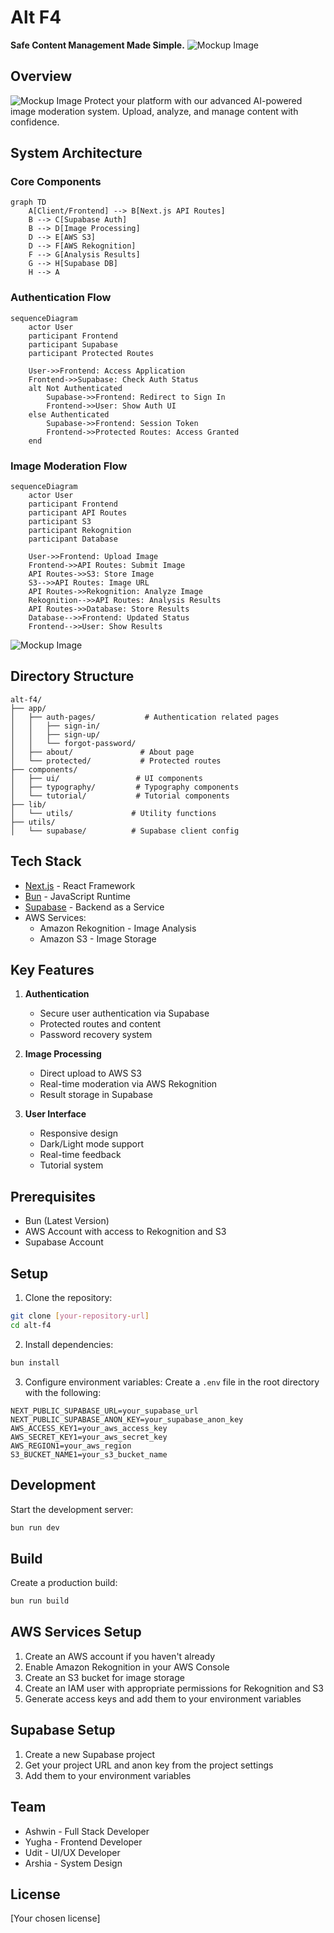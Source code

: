 # Alt F4
**Safe Content Management Made Simple.**
![Mockup Image](mockup.jpg)


## Overview
![Mockup Image](mockup1.png)
Protect your platform with our advanced AI-powered image moderation system. Upload, analyze, and manage content with confidence.

## System Architecture

### Core Components
```mermaid
graph TD
    A[Client/Frontend] --> B[Next.js API Routes]
    B --> C[Supabase Auth]
    B --> D[Image Processing]
    D --> E[AWS S3]
    D --> F[AWS Rekognition]
    F --> G[Analysis Results]
    G --> H[Supabase DB]
    H --> A
```

### Authentication Flow
```mermaid
sequenceDiagram
    actor User
    participant Frontend
    participant Supabase
    participant Protected Routes

    User->>Frontend: Access Application
    Frontend->>Supabase: Check Auth Status
    alt Not Authenticated
        Supabase->>Frontend: Redirect to Sign In
        Frontend->>User: Show Auth UI
    else Authenticated
        Supabase->>Frontend: Session Token
        Frontend->>Protected Routes: Access Granted
    end
```

### Image Moderation Flow
```mermaid
sequenceDiagram
    actor User
    participant Frontend
    participant API Routes
    participant S3
    participant Rekognition
    participant Database

    User->>Frontend: Upload Image
    Frontend->>API Routes: Submit Image
    API Routes->>S3: Store Image
    S3-->>API Routes: Image URL
    API Routes->>Rekognition: Analyze Image
    Rekognition-->>API Routes: Analysis Results
    API Routes->>Database: Store Results
    Database-->>Frontend: Updated Status
    Frontend-->>User: Show Results
```

![Mockup Image](mockup2.png)
## Directory Structure
```
alt-f4/
├── app/
│   ├── auth-pages/           # Authentication related pages
│   │   ├── sign-in/
│   │   ├── sign-up/
│   │   └── forgot-password/
│   ├── about/               # About page
│   └── protected/           # Protected routes
├── components/
│   ├── ui/                 # UI components
│   ├── typography/         # Typography components
│   └── tutorial/           # Tutorial components
├── lib/
│   └── utils/             # Utility functions
├── utils/
│   └── supabase/          # Supabase client config
```

## Tech Stack
- [Next.js](https://nextjs.org/) - React Framework
- [Bun](https://bun.sh/) - JavaScript Runtime
- [Supabase](https://supabase.com/) - Backend as a Service
- AWS Services:
  - Amazon Rekognition - Image Analysis
  - Amazon S3 - Image Storage

## Key Features
1. **Authentication**
   - Secure user authentication via Supabase
   - Protected routes and content
   - Password recovery system

2. **Image Processing**
   - Direct upload to AWS S3
   - Real-time moderation via AWS Rekognition
   - Result storage in Supabase

3. **User Interface**
   - Responsive design
   - Dark/Light mode support
   - Real-time feedback
   - Tutorial system

## Prerequisites
- Bun (Latest Version)
- AWS Account with access to Rekognition and S3
- Supabase Account

## Setup

1. Clone the repository:
```bash
git clone [your-repository-url]
cd alt-f4
```

2. Install dependencies:
```bash
bun install
```

3. Configure environment variables:
Create a `.env` file in the root directory with the following:
```env
NEXT_PUBLIC_SUPABASE_URL=your_supabase_url
NEXT_PUBLIC_SUPABASE_ANON_KEY=your_supabase_anon_key
AWS_ACCESS_KEY1=your_aws_access_key
AWS_SECRET_KEY1=your_aws_secret_key
AWS_REGION1=your_aws_region
S3_BUCKET_NAME1=your_s3_bucket_name
```

## Development

Start the development server:
```bash
bun run dev
```

## Build

Create a production build:
```bash
bun run build
```

## AWS Services Setup

1. Create an AWS account if you haven't already
2. Enable Amazon Rekognition in your AWS Console
3. Create an S3 bucket for image storage
4. Create an IAM user with appropriate permissions for Rekognition and S3
5. Generate access keys and add them to your environment variables

## Supabase Setup

1. Create a new Supabase project
2. Get your project URL and anon key from the project settings
3. Add them to your environment variables

## Team

- Ashwin - Full Stack Developer
- Yugha - Frontend Developer
- Udit - UI/UX Developer
- Arshia - System Design

## License

[Your chosen license]
